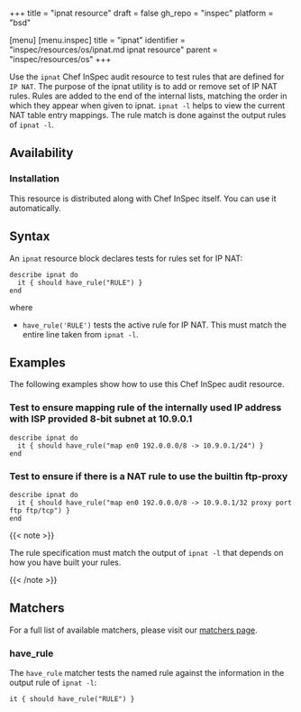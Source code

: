 +++
title = "ipnat resource"
draft = false
gh_repo = "inspec"
platform = "bsd"

[menu]
  [menu.inspec]
    title = "ipnat"
    identifier = "inspec/resources/os/ipnat.md ipnat resource"
    parent = "inspec/resources/os"
+++

Use the `ipnat` Chef InSpec audit resource to test rules that are defined for `IP NAT`. The purpose of the ipnat utility is to add or remove set of IP NAT rules. Rules are added to the end of the internal lists, matching the order in which they appear when given to ipnat. `ipnat -l` helps to view the current NAT table entry mappings. The rule match is done against the output rules of `ipnat -l`.

## Availability

### Installation

This resource is distributed along with Chef InSpec itself. You can use it automatically.

## Syntax

An `ipnat` resource block declares tests for rules set for IP NAT:

    describe ipnat do
      it { should have_rule("RULE") }
    end

where

- `have_rule('RULE')` tests the active rule for IP NAT. This must match the entire line taken from `ipnat -l`.

## Examples

The following examples show how to use this Chef InSpec audit resource.

### Test to ensure mapping rule of the internally used IP address with ISP provided 8-bit subnet at 10.9.0.1

    describe ipnat do
      it { should have_rule("map en0 192.0.0.0/8 -> 10.9.0.1/24") }
    end

### Test to ensure if there is a NAT rule to use the builtin ftp-proxy

    describe ipnat do
      it { should have_rule("map en0 192.0.0.0/8 -> 10.9.0.1/32 proxy port ftp ftp/tcp") }
    end

{{< note >}}

The rule specification must match the output of `ipnat -l` that depends on how you have built your rules.

{{< /note >}}

## Matchers

For a full list of available matchers, please visit our [matchers page](/inspec/matchers/).

### have_rule

The `have_rule` matcher tests the named rule against the information in the output rule of `ipnat -l`:

    it { should have_rule("RULE") }
